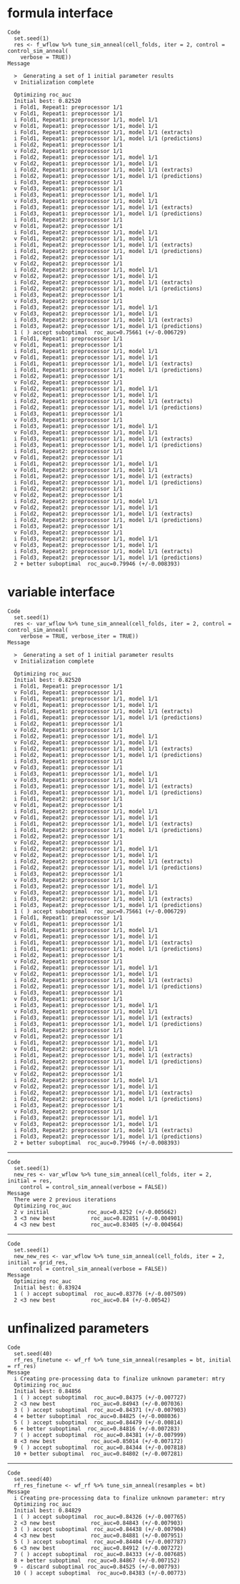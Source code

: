 # formula interface

    Code
      set.seed(1)
      res <- f_wflow %>% tune_sim_anneal(cell_folds, iter = 2, control = control_sim_anneal(
        verbose = TRUE))
    Message
      
      >  Generating a set of 1 initial parameter results
      v Initialization complete
      
      Optimizing roc_auc
      Initial best: 0.82520
      i Fold1, Repeat1: preprocessor 1/1
      v Fold1, Repeat1: preprocessor 1/1
      i Fold1, Repeat1: preprocessor 1/1, model 1/1
      v Fold1, Repeat1: preprocessor 1/1, model 1/1
      i Fold1, Repeat1: preprocessor 1/1, model 1/1 (extracts)
      i Fold1, Repeat1: preprocessor 1/1, model 1/1 (predictions)
      i Fold2, Repeat1: preprocessor 1/1
      v Fold2, Repeat1: preprocessor 1/1
      i Fold2, Repeat1: preprocessor 1/1, model 1/1
      v Fold2, Repeat1: preprocessor 1/1, model 1/1
      i Fold2, Repeat1: preprocessor 1/1, model 1/1 (extracts)
      i Fold2, Repeat1: preprocessor 1/1, model 1/1 (predictions)
      i Fold3, Repeat1: preprocessor 1/1
      v Fold3, Repeat1: preprocessor 1/1
      i Fold3, Repeat1: preprocessor 1/1, model 1/1
      v Fold3, Repeat1: preprocessor 1/1, model 1/1
      i Fold3, Repeat1: preprocessor 1/1, model 1/1 (extracts)
      i Fold3, Repeat1: preprocessor 1/1, model 1/1 (predictions)
      i Fold1, Repeat2: preprocessor 1/1
      v Fold1, Repeat2: preprocessor 1/1
      i Fold1, Repeat2: preprocessor 1/1, model 1/1
      v Fold1, Repeat2: preprocessor 1/1, model 1/1
      i Fold1, Repeat2: preprocessor 1/1, model 1/1 (extracts)
      i Fold1, Repeat2: preprocessor 1/1, model 1/1 (predictions)
      i Fold2, Repeat2: preprocessor 1/1
      v Fold2, Repeat2: preprocessor 1/1
      i Fold2, Repeat2: preprocessor 1/1, model 1/1
      v Fold2, Repeat2: preprocessor 1/1, model 1/1
      i Fold2, Repeat2: preprocessor 1/1, model 1/1 (extracts)
      i Fold2, Repeat2: preprocessor 1/1, model 1/1 (predictions)
      i Fold3, Repeat2: preprocessor 1/1
      v Fold3, Repeat2: preprocessor 1/1
      i Fold3, Repeat2: preprocessor 1/1, model 1/1
      v Fold3, Repeat2: preprocessor 1/1, model 1/1
      i Fold3, Repeat2: preprocessor 1/1, model 1/1 (extracts)
      i Fold3, Repeat2: preprocessor 1/1, model 1/1 (predictions)
      1 ( ) accept suboptimal  roc_auc=0.75661 (+/-0.006729)
      i Fold1, Repeat1: preprocessor 1/1
      v Fold1, Repeat1: preprocessor 1/1
      i Fold1, Repeat1: preprocessor 1/1, model 1/1
      v Fold1, Repeat1: preprocessor 1/1, model 1/1
      i Fold1, Repeat1: preprocessor 1/1, model 1/1 (extracts)
      i Fold1, Repeat1: preprocessor 1/1, model 1/1 (predictions)
      i Fold2, Repeat1: preprocessor 1/1
      v Fold2, Repeat1: preprocessor 1/1
      i Fold2, Repeat1: preprocessor 1/1, model 1/1
      v Fold2, Repeat1: preprocessor 1/1, model 1/1
      i Fold2, Repeat1: preprocessor 1/1, model 1/1 (extracts)
      i Fold2, Repeat1: preprocessor 1/1, model 1/1 (predictions)
      i Fold3, Repeat1: preprocessor 1/1
      v Fold3, Repeat1: preprocessor 1/1
      i Fold3, Repeat1: preprocessor 1/1, model 1/1
      v Fold3, Repeat1: preprocessor 1/1, model 1/1
      i Fold3, Repeat1: preprocessor 1/1, model 1/1 (extracts)
      i Fold3, Repeat1: preprocessor 1/1, model 1/1 (predictions)
      i Fold1, Repeat2: preprocessor 1/1
      v Fold1, Repeat2: preprocessor 1/1
      i Fold1, Repeat2: preprocessor 1/1, model 1/1
      v Fold1, Repeat2: preprocessor 1/1, model 1/1
      i Fold1, Repeat2: preprocessor 1/1, model 1/1 (extracts)
      i Fold1, Repeat2: preprocessor 1/1, model 1/1 (predictions)
      i Fold2, Repeat2: preprocessor 1/1
      v Fold2, Repeat2: preprocessor 1/1
      i Fold2, Repeat2: preprocessor 1/1, model 1/1
      v Fold2, Repeat2: preprocessor 1/1, model 1/1
      i Fold2, Repeat2: preprocessor 1/1, model 1/1 (extracts)
      i Fold2, Repeat2: preprocessor 1/1, model 1/1 (predictions)
      i Fold3, Repeat2: preprocessor 1/1
      v Fold3, Repeat2: preprocessor 1/1
      i Fold3, Repeat2: preprocessor 1/1, model 1/1
      v Fold3, Repeat2: preprocessor 1/1, model 1/1
      i Fold3, Repeat2: preprocessor 1/1, model 1/1 (extracts)
      i Fold3, Repeat2: preprocessor 1/1, model 1/1 (predictions)
      2 + better suboptimal  roc_auc=0.79946 (+/-0.008393)

# variable interface

    Code
      set.seed(1)
      res <- var_wflow %>% tune_sim_anneal(cell_folds, iter = 2, control = control_sim_anneal(
        verbose = TRUE, verbose_iter = TRUE))
    Message
      
      >  Generating a set of 1 initial parameter results
      v Initialization complete
      
      Optimizing roc_auc
      Initial best: 0.82520
      i Fold1, Repeat1: preprocessor 1/1
      v Fold1, Repeat1: preprocessor 1/1
      i Fold1, Repeat1: preprocessor 1/1, model 1/1
      v Fold1, Repeat1: preprocessor 1/1, model 1/1
      i Fold1, Repeat1: preprocessor 1/1, model 1/1 (extracts)
      i Fold1, Repeat1: preprocessor 1/1, model 1/1 (predictions)
      i Fold2, Repeat1: preprocessor 1/1
      v Fold2, Repeat1: preprocessor 1/1
      i Fold2, Repeat1: preprocessor 1/1, model 1/1
      v Fold2, Repeat1: preprocessor 1/1, model 1/1
      i Fold2, Repeat1: preprocessor 1/1, model 1/1 (extracts)
      i Fold2, Repeat1: preprocessor 1/1, model 1/1 (predictions)
      i Fold3, Repeat1: preprocessor 1/1
      v Fold3, Repeat1: preprocessor 1/1
      i Fold3, Repeat1: preprocessor 1/1, model 1/1
      v Fold3, Repeat1: preprocessor 1/1, model 1/1
      i Fold3, Repeat1: preprocessor 1/1, model 1/1 (extracts)
      i Fold3, Repeat1: preprocessor 1/1, model 1/1 (predictions)
      i Fold1, Repeat2: preprocessor 1/1
      v Fold1, Repeat2: preprocessor 1/1
      i Fold1, Repeat2: preprocessor 1/1, model 1/1
      v Fold1, Repeat2: preprocessor 1/1, model 1/1
      i Fold1, Repeat2: preprocessor 1/1, model 1/1 (extracts)
      i Fold1, Repeat2: preprocessor 1/1, model 1/1 (predictions)
      i Fold2, Repeat2: preprocessor 1/1
      v Fold2, Repeat2: preprocessor 1/1
      i Fold2, Repeat2: preprocessor 1/1, model 1/1
      v Fold2, Repeat2: preprocessor 1/1, model 1/1
      i Fold2, Repeat2: preprocessor 1/1, model 1/1 (extracts)
      i Fold2, Repeat2: preprocessor 1/1, model 1/1 (predictions)
      i Fold3, Repeat2: preprocessor 1/1
      v Fold3, Repeat2: preprocessor 1/1
      i Fold3, Repeat2: preprocessor 1/1, model 1/1
      v Fold3, Repeat2: preprocessor 1/1, model 1/1
      i Fold3, Repeat2: preprocessor 1/1, model 1/1 (extracts)
      i Fold3, Repeat2: preprocessor 1/1, model 1/1 (predictions)
      1 ( ) accept suboptimal  roc_auc=0.75661 (+/-0.006729)
      i Fold1, Repeat1: preprocessor 1/1
      v Fold1, Repeat1: preprocessor 1/1
      i Fold1, Repeat1: preprocessor 1/1, model 1/1
      v Fold1, Repeat1: preprocessor 1/1, model 1/1
      i Fold1, Repeat1: preprocessor 1/1, model 1/1 (extracts)
      i Fold1, Repeat1: preprocessor 1/1, model 1/1 (predictions)
      i Fold2, Repeat1: preprocessor 1/1
      v Fold2, Repeat1: preprocessor 1/1
      i Fold2, Repeat1: preprocessor 1/1, model 1/1
      v Fold2, Repeat1: preprocessor 1/1, model 1/1
      i Fold2, Repeat1: preprocessor 1/1, model 1/1 (extracts)
      i Fold2, Repeat1: preprocessor 1/1, model 1/1 (predictions)
      i Fold3, Repeat1: preprocessor 1/1
      v Fold3, Repeat1: preprocessor 1/1
      i Fold3, Repeat1: preprocessor 1/1, model 1/1
      v Fold3, Repeat1: preprocessor 1/1, model 1/1
      i Fold3, Repeat1: preprocessor 1/1, model 1/1 (extracts)
      i Fold3, Repeat1: preprocessor 1/1, model 1/1 (predictions)
      i Fold1, Repeat2: preprocessor 1/1
      v Fold1, Repeat2: preprocessor 1/1
      i Fold1, Repeat2: preprocessor 1/1, model 1/1
      v Fold1, Repeat2: preprocessor 1/1, model 1/1
      i Fold1, Repeat2: preprocessor 1/1, model 1/1 (extracts)
      i Fold1, Repeat2: preprocessor 1/1, model 1/1 (predictions)
      i Fold2, Repeat2: preprocessor 1/1
      v Fold2, Repeat2: preprocessor 1/1
      i Fold2, Repeat2: preprocessor 1/1, model 1/1
      v Fold2, Repeat2: preprocessor 1/1, model 1/1
      i Fold2, Repeat2: preprocessor 1/1, model 1/1 (extracts)
      i Fold2, Repeat2: preprocessor 1/1, model 1/1 (predictions)
      i Fold3, Repeat2: preprocessor 1/1
      v Fold3, Repeat2: preprocessor 1/1
      i Fold3, Repeat2: preprocessor 1/1, model 1/1
      v Fold3, Repeat2: preprocessor 1/1, model 1/1
      i Fold3, Repeat2: preprocessor 1/1, model 1/1 (extracts)
      i Fold3, Repeat2: preprocessor 1/1, model 1/1 (predictions)
      2 + better suboptimal  roc_auc=0.79946 (+/-0.008393)

---

    Code
      set.seed(1)
      new_res <- var_wflow %>% tune_sim_anneal(cell_folds, iter = 2, initial = res,
        control = control_sim_anneal(verbose = FALSE))
    Message
      There were 2 previous iterations
      Optimizing roc_auc
      2 v initial            roc_auc=0.8252 (+/-0.005662)
      3 <3 new best           roc_auc=0.82851 (+/-0.004901)
      4 <3 new best           roc_auc=0.83405 (+/-0.004564)

---

    Code
      set.seed(1)
      new_new_res <- var_wflow %>% tune_sim_anneal(cell_folds, iter = 2, initial = grid_res,
        control = control_sim_anneal(verbose = FALSE))
    Message
      Optimizing roc_auc
      Initial best: 0.83924
      1 ( ) accept suboptimal  roc_auc=0.83776 (+/-0.007509)
      2 <3 new best           roc_auc=0.84 (+/-0.00542)

# unfinalized parameters

    Code
      set.seed(40)
      rf_res_finetune <- wf_rf %>% tune_sim_anneal(resamples = bt, initial = rf_res)
    Message
      i Creating pre-processing data to finalize unknown parameter: mtry
      Optimizing roc_auc
      Initial best: 0.84856
      1 ( ) accept suboptimal  roc_auc=0.84375 (+/-0.007727)
      2 <3 new best           roc_auc=0.84943 (+/-0.007036)
      3 ( ) accept suboptimal  roc_auc=0.84371 (+/-0.007903)
      4 + better suboptimal  roc_auc=0.84825 (+/-0.008036)
      5 ( ) accept suboptimal  roc_auc=0.84479 (+/-0.00814)
      6 + better suboptimal  roc_auc=0.84816 (+/-0.007283)
      7 ( ) accept suboptimal  roc_auc=0.84381 (+/-0.007999)
      8 <3 new best           roc_auc=0.85014 (+/-0.007172)
      9 ( ) accept suboptimal  roc_auc=0.84344 (+/-0.007818)
      10 + better suboptimal  roc_auc=0.84802 (+/-0.007281)

---

    Code
      set.seed(40)
      rf_res_finetune <- wf_rf %>% tune_sim_anneal(resamples = bt)
    Message
      i Creating pre-processing data to finalize unknown parameter: mtry
      Optimizing roc_auc
      Initial best: 0.84829
      1 ( ) accept suboptimal  roc_auc=0.84326 (+/-0.007765)
      2 <3 new best           roc_auc=0.84843 (+/-0.007903)
      3 ( ) accept suboptimal  roc_auc=0.84438 (+/-0.007904)
      4 <3 new best           roc_auc=0.84881 (+/-0.007951)
      5 ( ) accept suboptimal  roc_auc=0.84404 (+/-0.007787)
      6 <3 new best           roc_auc=0.84912 (+/-0.007272)
      7 ( ) accept suboptimal  roc_auc=0.84333 (+/-0.007685)
      8 + better suboptimal  roc_auc=0.84867 (+/-0.007152)
      9 - discard suboptimal roc_auc=0.84525 (+/-0.007793)
      10 ( ) accept suboptimal  roc_auc=0.84383 (+/-0.00773)

